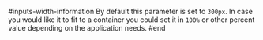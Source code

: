#inputs-width-information
By default this parameter is set to `300px`. In case you would like it to fit to a container you could set it in `100%` or other percent value depending on the application needs.
#end
